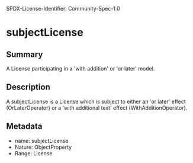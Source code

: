 SPDX-License-Identifier: Community-Spec-1.0

# subjectLicense

## Summary

A License participating in a 'with addition' or 'or later' model.

## Description

A subjectLicense is a License which is subject to either an 'or later' effect
(OrLaterOperator) or a 'with additional text' effect (WithAdditionOperator).

## Metadata

- name: subjectLicense
- Nature: ObjectProperty
- Range: License
